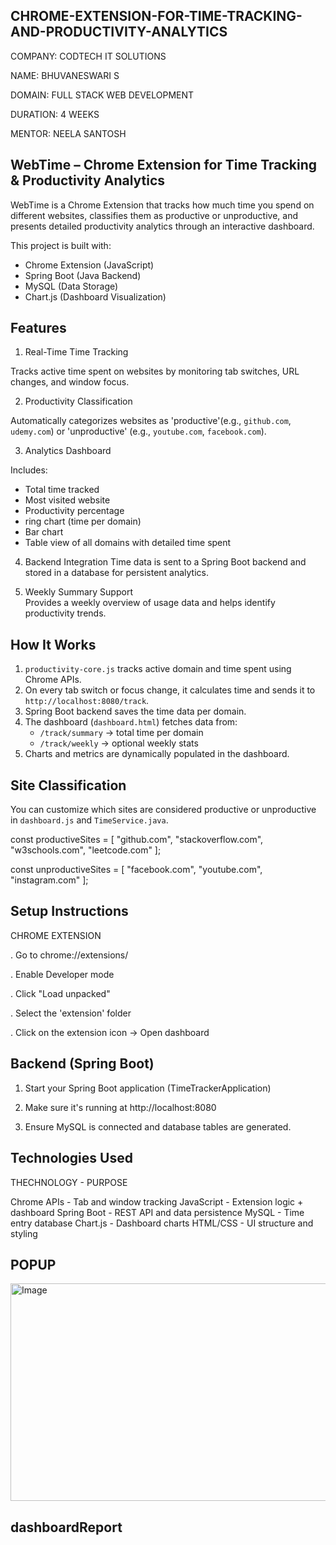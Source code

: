 ## CHROME-EXTENSION-FOR-TIME-TRACKING-AND-PRODUCTIVITY-ANALYTICS

 COMPANY: CODTECH IT SOLUTIONS

 NAME: BHUVANESWARI S

 DOMAIN: FULL STACK WEB DEVELOPMENT

 DURATION: 4 WEEKS

 MENTOR: NEELA SANTOSH


## WebTime – Chrome Extension for Time Tracking & Productivity Analytics

WebTime is a Chrome Extension that tracks how much time you spend on different websites, classifies them as productive or unproductive, and presents detailed productivity analytics through an interactive dashboard.

This project is built with:
-  Chrome Extension (JavaScript)
-  Spring Boot (Java Backend)
-  MySQL (Data Storage)
-  Chart.js (Dashboard Visualization)

## Features

1. Real-Time Time Tracking  

  Tracks active time spent on websites by monitoring tab switches, URL changes, and window focus.

2. Productivity Classification  

Automatically categorizes websites as 'productive'(e.g., `github.com`, `udemy.com`) or 'unproductive' (e.g., `youtube.com`, `facebook.com`).

3. Analytics Dashboard
  
Includes:
- Total time tracked
- Most visited website
- Productivity percentage
- ring chart (time per domain)
- Bar chart 
- Table view of all domains with detailed time spent

4. Backend Integration 
Time data is sent to a Spring Boot backend and stored in a database for persistent analytics.

5. Weekly Summary Support  
Provides a weekly overview of usage data and helps identify productivity trends.


## How It Works

1. `productivity-core.js` tracks active domain and time spent using Chrome APIs.
2. On every tab switch or focus change, it calculates time and sends it to  `http://localhost:8080/track`.
3. Spring Boot backend saves the time data per domain.
4. The dashboard (`dashboard.html`) fetches data from:
   - `/track/summary` → total time per domain
   - `/track/weekly`  → optional weekly stats
5. Charts and metrics are dynamically populated in the dashboard.

## Site Classification

You can customize which sites are considered productive or unproductive in `dashboard.js` and `TimeService.java`.

const productiveSites = [
  "github.com", "stackoverflow.com", "w3schools.com", "leetcode.com"
];

const unproductiveSites = [
  "facebook.com", "youtube.com", "instagram.com"
];


## Setup Instructions

 CHROME EXTENSION

. Go to chrome://extensions/

. Enable Developer mode

. Click "Load unpacked"

. Select the 'extension' folder

. Click on the extension icon → Open dashboard

## Backend (Spring Boot)

1. Start your Spring Boot application (TimeTrackerApplication)

2. Make sure it's running at http://localhost:8080

3. Ensure MySQL is connected and database tables are generated.


## Technologies Used

THECHNOLOGY  -   PURPOSE

Chrome APIs  -   Tab and window tracking
JavaScript   -   Extension logic + dashboard
Spring Boot  -   REST API and data persistence
MySQL        -   Time entry database
Chart.js     -   Dashboard charts
HTML/CSS     -   UI structure and styling


## POPUP

<img width="567" height="348" alt="Image" src="https://github.com/user-attachments/assets/55d927c3-1a8b-465b-81d1-1f34e4d7bb4a" />

## dashboardReport
